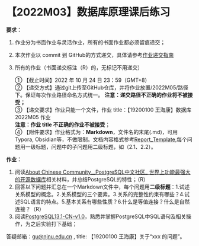 # 【2022M03】数据库原理课后练习

**要求：**
1. 作业分为书面作业与灵活作业，所有的书面作业都必须留痕递交； 
2. 本次作业以 commit 到 GitHub的方式递交，具体请参考[作业递交指南](https://github.com/njnucsta2022/DB2022FALL/blob/main/Homework_Submission_Guidelines.pdf)
3. 所有的作业（书面递交标注（R）的，无标记不用递交）

	① 【截止时间】2022 年 10 月 24 日 23：59（GMT+8）  
	② 【递交方式】通过git上传至GitHub仓库，并将作业放置/2022M05/路径下。保证每次作业路径命名方式统一。
		**注意：递交路径不正确的作业将不被接受；**  
	③ 【递交要求】作业只能一个文件，作业 title：【19200100 王海康】数据库 2022M05 作业	
		**注意：作业 title 不正确的作业不被接受**；  
	④ 【附件要求】作业格式为：**Markdown**，文件名的末尾(.md)，可用Typora, Obsidian等，不做限制。文档内容格式参考[Report_Template](https://github.com/njnucsta2022/DB2022FALL/blob/main/2022M03/Report_Template.md),每个问题用一级标题，问题中的子问题用二级标题，如（2.1、2.2）。

**作业：** 
1. 阅读[About Chinese Community__PostgreSQL中文社区_ 世界上功能最强大的开源数据库](https://github.com/njnucsta2022/DB2022FALL/blob/main/Resources/%E3%80%90%E9%98%85%E8%AF%BB%E6%9D%90%E6%96%99%E3%80%91About%20Chinese%20Community__PostgreSQL%E4%B8%AD%E6%96%87%E7%A4%BE%E5%8C%BA_%20%E4%B8%96%E7%95%8C%E4%B8%8A%E5%8A%9F%E8%83%BD%E6%9C%80%E5%BC%BA%E5%A4%A7%E7%9A%84%E5%BC%80%E6%BA%90%E6%95%B0%E6%8D%AE%E5%BA%93.._.pdf)相关材料，并总结PostgreSQL的特性；（R）
2. 回答以下问题并汇总在一个Markdown文件中，每个问题用**二级标题**：1.试述关系模型的概念。2.关系模型的三个要素。3.关系的完整性约束有哪些？4.试述SQL语言的特点。5.基本关系有哪些性质？6.什么是等值连接？什么是自然连接？（R）
3. 阅读[PostgreSQL13.1-CN-v1.0](https://github.com/njnucsta2022/DB2022FALL/blob/main/Resources/%5Bebook%5D%20PostgreSQL13.1-CN-v1.0.pdf)，熟悉并掌握PostgreSQL中SQL语句及相关操作，为之后实验打下基础；


答疑邮箱：gu@njnu.edu.cn , title: 【19200100 王海康】关于“xxx 的问题”。